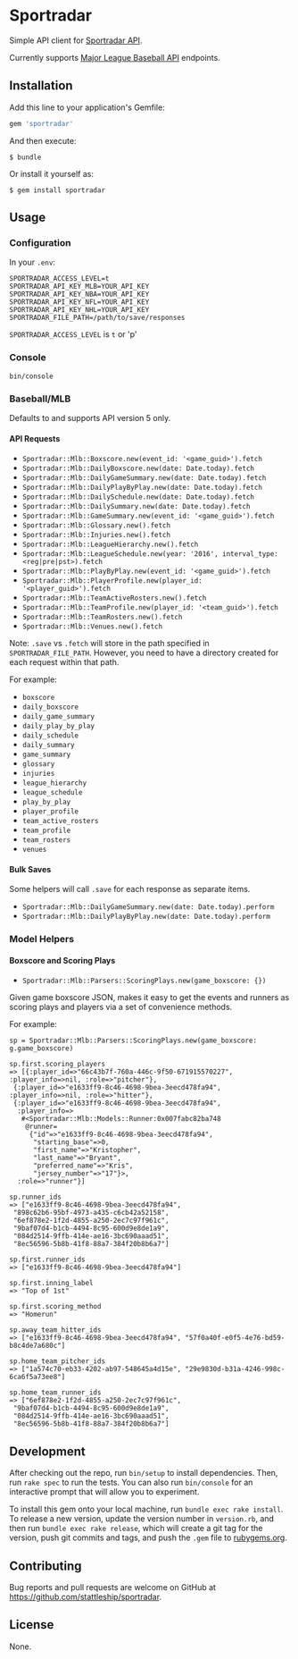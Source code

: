 # Sportradar

Simple API client for [Sportradar API](http://developer.sportradar.us/).

Currently supports [Major League Baseball API](http://developer.sportradar.us/docs/MLB_API) endpoints.

## Installation

Add this line to your application's Gemfile:

```ruby
gem 'sportradar'
```

And then execute:

    $ bundle

Or install it yourself as:

    $ gem install sportradar

## Usage

### Configuration

In your `.env`:

```
SPORTRADAR_ACCESS_LEVEL=t
SPORTRADAR_API_KEY_MLB=YOUR_API_KEY
SPORTRADAR_API_KEY_NBA=YOUR_API_KEY
SPORTRADAR_API_KEY_NFL=YOUR_API_KEY
SPORTRADAR_API_KEY_NHL=YOUR_API_KEY
SPORTRADAR_FILE_PATH=/path/to/save/responses
```

`SPORTRADAR_ACCESS_LEVEL` is `t` or 'p'

### Console

`bin/console`

### Baseball/MLB

Defaults to and supports API version 5 only.

#### API Requests

* `Sportradar::Mlb::Boxscore.new(event_id: '<game_guid>').fetch`
* `Sportradar::Mlb::DailyBoxscore.new(date: Date.today).fetch`
* `Sportradar::Mlb::DailyGameSummary.new(date: Date.today).fetch`
* `Sportradar::Mlb::DailyPlayByPlay.new(date: Date.today).fetch`
* `Sportradar::Mlb::DailySchedule.new(date: Date.today).fetch`
* `Sportradar::Mlb::DailySummary.new(date: Date.today).fetch`
* `Sportradar::Mlb::GameSummary.new(event_id: '<game_guid>').fetch`
* `Sportradar::Mlb::Glossary.new().fetch`
* `Sportradar::Mlb::Injuries.new().fetch`
* `Sportradar::Mlb::LeagueHierarchy.new().fetch`
* `Sportradar::Mlb::LeagueSchedule.new(year: '2016', interval_type: <reg|pre|pst>).fetch`
* `Sportradar::Mlb::PlayByPlay.new(event_id: '<game_guid>').fetch`
* `Sportradar::Mlb::PlayerProfile.new(player_id: '<player_guid>').fetch`
* `Sportradar::Mlb::TeamActiveRosters.new().fetch`
* `Sportradar::Mlb::TeamProfile.new(player_id: '<team_guid>').fetch`
* `Sportradar::Mlb::TeamRosters.new().fetch`
* `Sportradar::Mlb::Venues.new().fetch`

Note: `.save` vs `.fetch` will store in the path specified in `SPORTRADAR_FILE_PATH`. However, you need to have a directory created for each request within that path.

For example:

* `boxscore`
* `daily_boxscore`
* `daily_game_summary`
* `daily_play_by_play`
* `daily_schedule`
* `daily_summary`
* `game_summary`
* `glossary`
* `injuries`
* `league_hierarchy`
* `league_schedule`
* `play_by_play`
* `player_profile`
* `team_active_rosters`
* `team_profile`
* `team_rosters`
* `venues`

#### Bulk Saves

Some helpers will call `.save` for each response as separate items.

* `Sportradar::Mlb::DailyGameSummary.new(date: Date.today).perform`
* `Sportradar::Mlb::DailyPlayByPlay.new(date: Date.today).perform`

### Model Helpers

#### Boxscore and Scoring Plays

* `Sportradar::Mlb::Parsers::ScoringPlays.new(game_boxscore: {})`

Given game boxscore JSON, makes it easy to get the events and runners as scoring plays and players via a set of convenience methods.

For example:

```
sp = Sportradar::Mlb::Parsers::ScoringPlays.new(game_boxscore: g.game_boxscore)

sp.first.scoring_players
=> [{:player_id=>"66c43b7f-760a-446c-9f50-671915570227", :player_info=>nil, :role=>"pitcher"},
 {:player_id=>"e1633ff9-8c46-4698-9bea-3eecd478fa94", :player_info=>nil, :role=>"hitter"},
 {:player_id=>"e1633ff9-8c46-4698-9bea-3eecd478fa94",
  :player_info=>
   #<Sportradar::Mlb::Models::Runner:0x007fabc82ba748
    @runner=
     {"id"=>"e1633ff9-8c46-4698-9bea-3eecd478fa94",
      "starting_base"=>0,
      "first_name"=>"Kristopher",
      "last_name"=>"Bryant",
      "preferred_name"=>"Kris",
      "jersey_number"=>"17"}>,
  :role=>"runner"}]

sp.runner_ids
=> ["e1633ff9-8c46-4698-9bea-3eecd478fa94",
 "898c62b6-95bf-4973-a435-c6cb42a52158",
 "6ef878e2-1f2d-4855-a250-2ec7c97f961c",
 "9baf07d4-b1cb-4494-8c95-600d9e8de1a9",
 "084d2514-9ffb-414e-ae16-3bc690aaad51",
 "8ec56596-5b8b-41f8-88a7-384f20b8b6a7"]

sp.first.runner_ids
=> ["e1633ff9-8c46-4698-9bea-3eecd478fa94"]

sp.first.inning_label
=> "Top of 1st"

sp.first.scoring_method
=> "Homerun"

sp.away_team_hitter_ids
=> ["e1633ff9-8c46-4698-9bea-3eecd478fa94", "57f0a40f-e0f5-4e76-bd59-b8c4de7a680c"]

sp.home_team_pitcher_ids
=> ["1a574c70-eb33-4202-ab97-548645a4d15e", "29e9830d-b31a-4246-998c-6ca6f5a73ee8"]

sp.home_team_runner_ids
=> ["6ef878e2-1f2d-4855-a250-2ec7c97f961c",
 "9baf07d4-b1cb-4494-8c95-600d9e8de1a9",
 "084d2514-9ffb-414e-ae16-3bc690aaad51",
 "8ec56596-5b8b-41f8-88a7-384f20b8b6a7"]
```

## Development

After checking out the repo, run `bin/setup` to install dependencies. Then, run `rake spec` to run the tests. You can also run `bin/console` for an interactive prompt that will allow you to experiment.

To install this gem onto your local machine, run `bundle exec rake install`. To release a new version, update the version number in `version.rb`, and then run `bundle exec rake release`, which will create a git tag for the version, push git commits and tags, and push the `.gem` file to [rubygems.org](https://rubygems.org).

## Contributing

Bug reports and pull requests are welcome on GitHub at https://github.com/stattleship/sportradar.


## License

None.

